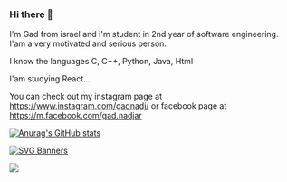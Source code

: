 ### Hi there 👋 

I'm Gad from israel and i'm student in 2nd year of software engineering. I'am a very motivated and serious person. 

I know the languages C, C++, Python, Java, Html  

I'am studying React... 

You can check out my instagram page at https://www.instagram.com/gadnadj/ or facebook page at https://m.facebook.com/gad.nadjar  



[![Anurag's GitHub stats](https://github-readme-stats.vercel.app/api?username=gadnadj)](https://github.com/anuraghazra/github-readme-stats)

[![SVG Banners](https://svg-banners.vercel.app/api?type=origin&text1=Gad%20Nadjar%20&text2=%20💻%20Software%20Engineering%20Student%20💻&width=800&height=400)](https://github.com/gadnadj/svg-banners)


![](https://komarev.com/ghpvc/?username=your-github-username&color=green)



